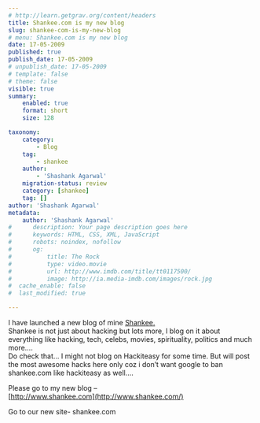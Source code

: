 ```yaml
---
# http://learn.getgrav.org/content/headers
title: Shankee.com is my new blog
slug: shankee-com-is-my-new-blog
# menu: Shankee.com is my new blog
date: 17-05-2009
published: true
publish_date: 17-05-2009
# unpublish_date: 17-05-2009
# template: false
# theme: false
visible: true
summary:
    enabled: true
    format: short
    size: 128

taxonomy:
    category:
        - Blog
    tag:
        - shankee
    author:
        - 'Shashank Agarwal'
    migration-status: review
    category: [shankee]
    tag: []
author: 'Shashank Agarwal'
metadata:
    author: 'Shashank Agarwal'
#      description: Your page description goes here
#      keywords: HTML, CSS, XML, JavaScript
#      robots: noindex, nofollow
#      og:
#          title: The Rock
#          type: video.movie
#          url: http://www.imdb.com/title/tt0117500/
#          image: http://ia.media-imdb.com/images/rock.jpg
#  cache_enable: false
#  last_modified: true

---
```


I have launched a new blog of mine [Shankee. ](http://www.shankee.com/)  
Shankee is not just about hacking but lots more, I blog on it about everything like hacking, tech, celebs, movies, spirituality, politics and much more….  
Do check that… I might not blog on Hackiteasy for some time. But will post the most awesome hacks here only coz i don’t want google to ban shankee.com like hackiteasy as well….

Please go to my new blog –  
[http://www.shankee.com](http://www.shankee.com/)

Go to our new site- shankee.com
